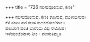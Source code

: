 +++
title = "726 ನಲಿಸುವೊಲಿಸುವ, ಕೆಣಕಿ"

+++
ನಲಿಸುವೊಲಿಸುವ, ಕೆಣಕಿ ಕಾಡಿಸುವ, ಮುಳಿಯಿಸುವ।  
ಕೆಳೆ ನಂಟು ಹಗೆ ಕಲಹ ಕುಹಕದೋಲೆಗಳಂ॥  
ಹಲಬರಿಗೆ ಹಂಚಿ ಬಾರೆಂದು ವಿಧಿ ನೇಮಿಸಿಹ।  
ಇಳೆಯಂಚೆಯಾಳು ನೀಂ - ಮಂಕುತಿಮ್ಮ॥  
